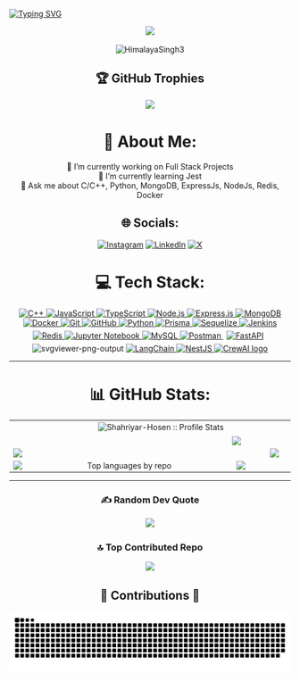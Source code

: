 <div align="center">

<div align="left">

  [![Typing SVG](https://readme-typing-svg.demolab.com?font=arial&weight=900&size=30&pause=1000&background=FF020200&width=800&height=100&lines=%F0%9F%91%A8%E2%80%8D%F0%9F%92%BB+Himalaya+Singh;%F0%9F%A7%A0+Backend+Developer+%7C+BCA+Student+%7C+21+y%2Fo+%7C+India;%F0%9F%92%BB+Node+%7C+Express+%7C+TypeScript+%7C+Redis+%7C+Docker+%7C+Python)](https://git.io/typing-svg)
  
</div>

<div align="center">
<img src="https://github.com/Anmol-Baranwal/Cool-GIFs-For-GitHub/assets/74038190/3b4607a1-1cc6-41f1-926f-892ae880e7a5" width="500">
</div>


<p align="center"> <img src="https://komarev.com/ghpvc/?username=HimalayaSingh3&label=Profile%20views&color=0e75b6&style=flat" alt="HimalayaSingh3" /> </p>

## 🏆 GitHub Trophies
![](https://github-profile-trophy.vercel.app/?username=HimalayaSingh3&theme=radical&no-frame=false&no-bg=true&margin-w=4)
  

# 💫 About Me:
🔭 I’m currently working on Full Stack Projects<br>🌱 I’m currently learning Jest<br>💬 Ask me about C/C++, Python, MongoDB, ExpressJs, NodeJs, Redis, Docker


## 🌐 Socials:
[![Instagram](https://img.shields.io/badge/Instagram-%23E4405F.svg?logo=Instagram&logoColor=white)](https://instagram.com/himalaya___singh) [![LinkedIn](https://img.shields.io/badge/LinkedIn-%230077B5.svg?logo=linkedin&logoColor=white)](https://linkedin.com/in/linkedin.com/in/himalaya-singh-ba44722a4) [![X](https://img.shields.io/badge/X-black.svg?logo=X&logoColor=white)](https://x.com/Himalaya_Singh) 



# 💻 Tech Stack:

<div align="center">

<a href="https://isocpp.org/" target="_blank">
  <img src="https://skillicons.dev/icons?i=cpp" width="48" alt="C++"/>
</a>

  <a href="https://developer.mozilla.org/en-US/docs/Web/JavaScript" target="_blank">
    <img src="https://skillicons.dev/icons?i=js" width="48" alt="JavaScript"/>
  </a>
 
   <a href="https://www.typescriptlang.org/" target="_blank">
    <img src="https://skillicons.dev/icons?i=ts" width="48" alt="TypeScript"/>
  </a>

 
  <a href="https://nodejs.org" target="_blank">
    <img src="https://skillicons.dev/icons?i=nodejs" width="48" alt="Node.js"/>
  </a>
  <a href="https://expressjs.com/" target="_blank">
    <img src="https://skillicons.dev/icons?i=express" width="48" alt="Express.js"/>
  </a>
  <a href="https://www.mongodb.com/" target="_blank">
    <img src="https://skillicons.dev/icons?i=mongodb" width="48" alt="MongoDB"/>
  </a>
 
  <a href="https://www.docker.com/" target="_blank">
    <img src="https://skillicons.dev/icons?i=docker" width="48" alt="Docker"/>
  </a>
  <a href="https://git-scm.com/" target="_blank">
    <img src="https://skillicons.dev/icons?i=git" width="48" alt="Git"/>
  </a>
  <a href="https://github.com/" target="_blank">
    <img src="https://skillicons.dev/icons?i=github" width="48" alt="GitHub"/>
  </a>
  <a href="https://www.python.org/" target="_blank">
    <img src="https://skillicons.dev/icons?i=python" width="48" alt="Python"/>
  </a>
  <a href="https://www.prisma.io/" target="_blank">
    <img src="https://skillicons.dev/icons?i=prisma" width="48" alt="Prisma"/>
  </a>

<!-- Sequelize -->
<a href="https://sequelize.org/" target="_blank">
  <img src="https://skillicons.dev/icons?i=sequelize" width="48" alt="Sequelize" />
</a>


<!-- Jenkins -->
<a href="https://www.jenkins.io/" target="_blank">
  <img src="https://skillicons.dev/icons?i=jenkins" width="48" alt="Jenkins" />
</a>

<a href="https://redis.io/" target="_blank">
    <img src="https://skillicons.dev/icons?i=redis" width="48" alt="Redis"/>
  </a>

  <a href="https://jupyter.org/" target="_blank">
  <img src="https://upload.wikimedia.org/wikipedia/commons/3/38/Jupyter_logo.svg" width="48" alt="Jupyter Notebook"/>
</a>

  <!-- MySQL -->
  <a href="https://www.mysql.com/" target="_blank">
    <img src="https://cdn.jsdelivr.net/gh/simple-icons/simple-icons/icons/mysql.svg" width="48" alt="MySQL"/>
  </a>
  <a href="https://www.postman.com/" target="_blank">
    <img src="https://cdn.jsdelivr.net/gh/simple-icons/simple-icons/icons/postman.svg" width="48" alt="Postman"/>
  </a>
  <a href="https://fastapi.tiangolo.com/" target="_blank"
   style="display: inline-block; padding: 6px; background: white; border-radius: 8px;">
  <img src="https://www.svgrepo.com/show/330413/fastapi.svg" width="48" alt="FastAPI" />
</a>
<img width="50" height="60" alt="svgviewer-png-output" src="https://neon.com/favicon/favicon.png" />

  <a href="https://www.langchain.com/" target="_blank">
  <img src="https://raw.githubusercontent.com/langchain-ai/langchain/master/docs/static/img/favicon.ico" width="48" alt="LangChain" />
</a>
<a href="https://nestjs.com/" target="_blank">
  <img src="https://skillicons.dev/icons?i=nestjs" width="48" alt="NestJS"/>
</a>

<a href="https://crewai.com/" target="_blank">
  <img width="72" src="https://freeappsai.com/wp-content/uploads/2024/12/CrewAI.png"  alt="CrewAI logo"/>
</a>



</div>

---


<div align="center">
  
# 📊 GitHub Stats:
<div align="center">
  <table align="center" width="100%">
    <tr>
      <td colspan="1" align="center">
        <img
          width="400px"
          alt="Shahriyar-Hosen :: Profile Stats"
          src="https://github-readme-stats.vercel.app/api?username=HimalayaSingh3&theme=blue-green&amp;show_icons=true&amp;count_private=true&amp;hide_border=true"
        />
      </td>
      <td colspan="1" align="center">
      <img
          align="center"
          width="400px"
          src="http://github-profile-summary-cards.vercel.app/api/cards/profile-details?username=HimalayaSingh3&theme=blue_green"
          alt="Profile details" 
        />
      </td>
    </tr>
    <tr>
      <td colspan="2" align="center">
       <img
          align="center"
          width="70%"
          src="https://github-readme-streak-stats.herokuapp.com?user=HimalayaSingh3&theme=blue-green&hide_border=true"
        />
      </td>
    </tr>
    <tr>
     <td colspan="2">
       <div style="display: flex; justify-content: center; align-items: start;" justify="center" align="center">
          <img
            width="460px"
            src="http://github-profile-summary-cards.vercel.app/api/cards/productive-time?username=HimalayaSingh3&theme=blue_green&utcOffset=8"
          />
         <img
            width="340px"
            alt="Shahriyar-Hosen :: Top Langs"
            src="https://github-readme-stats.vercel.app/api/top-langs/?username=HimalayaSingh3&langs_count=20&theme=blue-green&layout=compact&hide=html"
         />
        </div>
      </td>
    </tr>
    <tr>
      <td colspan="2">
        <div style="display: flex; justify-content: center;" align="center">
          <img src="http://github-profile-summary-cards.vercel.app/api/cards/repos-per-language?username=HimalayaSingh3&theme=blue_green" alt="Top languages by repo" width="400" />
          <img src="http://github-profile-summary-cards.vercel.app/api/cards/most-commit-language?username=HimalayaSingh3&theme=blue_green" alt="Top languages by commit" width="400" />
        </div>
      </td>
    </tr>
</table>
</div>


---


### ✍️ Random Dev Quote
![](https://quotes-github-readme.vercel.app/api?type=horizontal&theme=radical)

### 🔝 Top Contributed Repo
![](https://github-contributor-stats.vercel.app/api?username=HimalayaSingh3&limit=5&theme=dark&combine_all_yearly_contributions=true)


  <h2>🐍 Contributions 🐍</h2>
  <img alt="snake eating my contributions" src="https://raw.githubusercontent.com/salesp07/salesp07/output/github-contribution-grid-snake.svg" />
</div>

</div>

</div>
